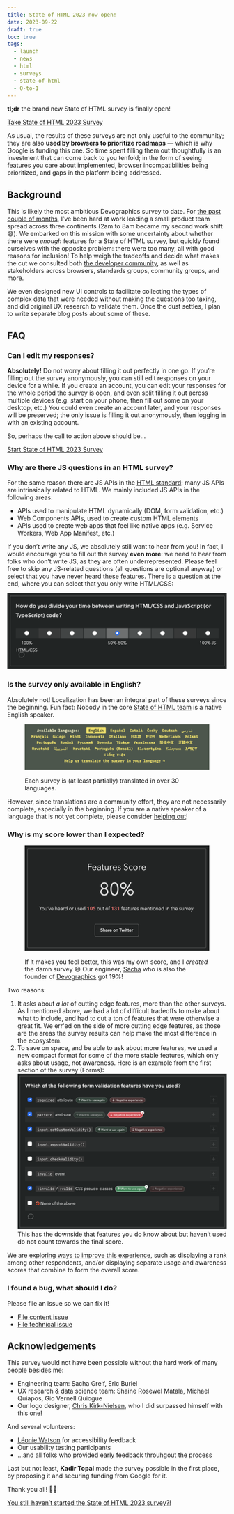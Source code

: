 ```yaml
---
title: State of HTML 2023 now open!
date: 2023-09-22
draft: true
toc: true
tags:
  - launch
  - news
  - html
  - surveys
  - state-of-html
  - 0-to-1
---
```


**tl;dr** the brand new State of HTML survey is finally open!

<a href="https://survey.devographics.com/en-US/survey/state-of-html/2023/" class="call-to-action" target="_blank">Take State of HTML 2023 Survey</a>

As usual, the results of these surveys are not only useful to the community;
they are also **used by browsers to prioritize roadmaps** — which is why Google is funding this one.
So time spent filling them out thoughtfully is an investment that can come back to you tenfold;
in the form of seeing features you care about implemented, browser incompatibilities being prioritized, and gaps in the platform being addressed.

## Background

This is likely the most ambitious Devographics survey to date.
For [the past couple of months](../design-state-of-html/), I’ve been hard at work leading a small product team spread across three continents (2am to 8am became my second work shift 😅).
We embarked on this mission with some uncertainty about whether there were *enough* features for a State of HTML survey,
but quickly found ourselves with the opposite problem:
there were too many, all with good reasons for inclusion!
To help weigh the tradeoffs and decide what makes the cut we consulted both [the developer community](https://github.com/Devographics/surveys/discussions/categories/state-of-html-2023-features?discussions_q=is%3Aopen+category%3A%22State+of+HTML+2023+Features%22+sort%3Atop),
as well as stakeholders across browsers, standards groups, community groups, and more.

We even designed new UI controls to facilitate collecting the types of complex data that were needed without making the questions too taxing,
and did original UX research to validate them.
Once the dust settles, I plan to write separate blog posts about some of these.

## FAQ

### Can I edit my responses?

**Absolutely!** Do not worry about filling it out perfectly in one go.
If you’re filling out the survey anonymously, you can still edit responses on your device for a while.
If you create an account, you can edit your responses for the whole period the survey is open, and even split filling it out across multiple devices (e.g. start on your phone, then fill out some on your desktop, etc.)
You could even create an account later, and your responses will be preserved; the only issue is filling it out anonymously, then logging in with an existing account.

So, perhaps the call to action above should be…

<a href="https://survey.devographics.com/en-US/survey/state-of-html/2023/" class="call-to-action" target="_blank">Start State of HTML 2023 Survey</a>

### Why are there JS questions in an HTML survey?

For the same reason there are JS APIs in the [HTML standard](https://html.spec.whatwg.org/):
many JS APIs are intrinsically related to HTML.
We mainly included JS APIs in the following areas:
- APIs used to manipulate HTML dynamically (DOM, form validation, etc.)
- Web Components APIs, used to create custom HTML elements
- APIs used to create web apps that feel like native apps (e.g. Service Workers, Web App Manifest, etc.)

If you don’t write any JS, we absolutely still want to hear from you!
In fact, I would encourage you to fill out the survey **even more**: we need to hear from folks who don’t write JS, as they are often underrepresented.
Please feel free to skip any JS-related questions (all questions are optional anyway) or select that you have never heard these features.
There is a question at the end, where you can select that you only write HTML/CSS:

![Question about HTML/CSS and JS balance](images/html-js-balance.png)

### Is the survey only available in English?

Absolutely not! Localization has been an integral part of these surveys since the beginning.
Fun fact: Nobody in the core [State of HTML team](#acknowledgements) is a native English speaker.

<figure>

![Screenshot showing dozens of languages](images/languages.png)
<figcaption>

Each survey is (at least partially) translated in over 30 languages.

</figcaption>
</figure>

However, since translations are a community effort, they are not necessarily complete, especially in the beginning.
If you are a native speaker of a language that is not yet complete, please consider [helping out](https://github.com/Devographics/locale-en-US)!

### Why is my score lower than I expected?

<figure>

![80% score, 105/131 heard or used](images/my-score.png)

<figcaption>

If it makes you feel better, this was my own score, and I *created* the damn survey 😅
Our engineer, [Sacha](https://sachagreif.com/) who is also the founder of [Devographics](https://www.devographics.com/) got 19%!

</figcaption>
</figure>

Two reasons:
1. It asks about *a lot* of cutting edge features, more than the other surveys.
As I mentioned above, we had a lot of difficult tradeoffs to make about what to include,
and had to cut a ton of features that were otherwise a great fit.
We err'ed on the side of more cutting edge features, as those are the areas the survey results can help make the most difference in the ecosystem.
2. To save on space, and be able to ask about more features, we used a new compact format for some of the more stable features, which only asks about usage, not awareness.
Here is an example from the first section of the survey (Forms):
![Form validation question screenshot](images/form-validation.png)
This has the downside that features you do know about but haven’t used do not count towards the final score.

We are [exploring ways to improve this experience](https://github.com/Devographics/surveys/discussions/217), such as displaying a rank among other respondents,
and/or displaying separate usage and awareness scores that combine to form the overall score.

### I found a bug, what should I do?

Please file an issue so we can fix it!

- [File content issue](https://github.com/Devographics/surveys/issues/new)
- [File technical issue](https://github.com/Devographics/Monorepo/issues/new)

## Acknowledgements

This survey would not have been possible without the hard work of many people besides me:
- Engineering team: Sacha Greif, Eric Buriel
- UX research & data science team: Shaine Rosewel Matala, Michael Quiapos, Gio Vernell Quiogue
- Our logo designer, [Chris Kirk-Nielsen](https://chriskirknielsen.com/), who I did surpassed himself with this one!

And several volunteers:
- [Léonie Watson](https://tink.uk/) for accessibility feedback
- Our usability testing participants
- …and all folks who provided early feedback throuhgout the process

Last but not least, **Kadir Topal** made the survey possible in the first place, by proposing it and securing funding from Google for it.

Thank you all! 🙏🏼

<a href="https://survey.devographics.com/en-US/survey/state-of-html/2023/" class="call-to-action" target="_blank">You still haven’t started the State of HTML 2023 survey?!</a>